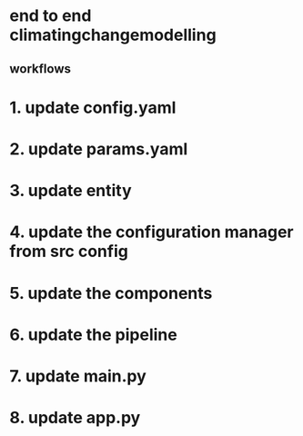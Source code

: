 # end to end climatingchangemodelling

## workflows
# 1. update config.yaml
# 2. update params.yaml 
# 3. update entity
# 4. update the configuration manager from src config
# 5. update the components
# 6. update the pipeline
# 7. update main.py
# 8. update app.py